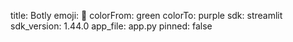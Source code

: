 title: Botly
emoji: 👀
colorFrom: green
colorTo: purple
sdk: streamlit
sdk_version: 1.44.0
app_file: app.py
pinned: false
